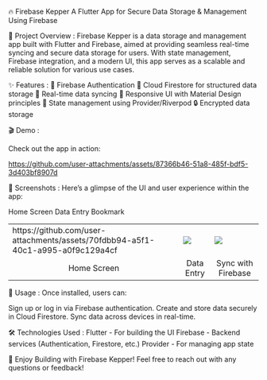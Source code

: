 🔥 Firebase Kepper
A Flutter App for Secure Data Storage & Management Using Firebase


🚀 Project Overview :
Firebase Kepper is a data storage and management app built with Flutter and Firebase, aimed at providing seamless real-time syncing and secure data storage for users. With state management, Firebase integration, and a modern UI, this app serves as a scalable and reliable solution for various use cases.

✨ Features :
🔐 Firebase Authentication
💾 Cloud Firestore for structured data storage
🚀 Real-time data syncing
📱 Responsive UI with Material Design principles
🔄 State management using Provider/Riverpod
🔒 Encrypted data storage

🎬 Demo :

Check out the app in action:

https://github.com/user-attachments/assets/87366b46-51a8-485f-bdf5-3d403bf8907d


📱 Screenshots :
Here’s a glimpse of the UI and user experience within the app:

Home Screen	  Data Entry	  Bookmark
<table>
  <tr>
    <td>https://github.com/user-attachments/assets/70fdbb94-a5f1-40c1-a995-a0f9c129a4cf</td>
    <td><img src=https://github.com/user-attachments/assets/5fb3183d-7e31-4bcc-8c1e-939b18d530bc</td>
    <td><img src=https://github.com/user-attachments/assets/a885a5cc-baf5-44ca-87ba-465d5aa425a3</td>
  </tr>
  <tr>
    <td align="center">Home Screen</td>
    <td align="center">Data Entry</td>
    <td align="center">Sync with Firebase</td>
  </tr>
</table>

🎯 Usage :
Once installed, users can:

Sign up or log in via Firebase authentication.
Create and store data securely in Cloud Firestore.
Sync data across devices in real-time.

🛠️ Technologies Used :
Flutter - For building the UI
Firebase - Backend services (Authentication, Firestore, etc.)
Provider - For managing app state

🎉 Enjoy Building with Firebase Kepper!
Feel free to reach out with any questions or feedback!


